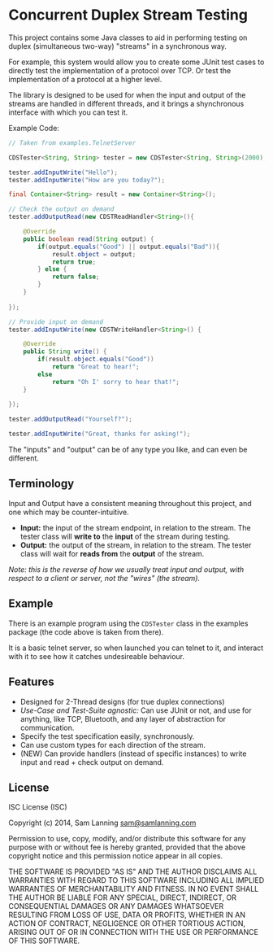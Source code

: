 # Concurrent Duplex Stream Testing

This project contains some Java classes to aid in performing testing on duplex
(simultaneous two-way) "streams" in a synchronous way.

For example, this system would allow you to create some JUnit test cases to
directly test the implementation of a protocol over TCP. Or test the
implementation of a protocol at a higher level.

The library is designed to be used for when the input and output of the streams
are handled in different threads, and it brings a shynchronous interface with
which you can test it.

Example Code:

```java
// Taken from examples.TelnetServer

CDSTester<String, String> tester = new CDSTester<String, String>(2000);

tester.addInputWrite("Hello");
tester.addInputWrite("How are you today?");

final Container<String> result = new Container<String>();

// Check the output on demand
tester.addOutputRead(new CDSTReadHandler<String>(){

    @Override
    public boolean read(String output) {
        if(output.equals("Good") || output.equals("Bad")){
            result.object = output;
            return true;
        } else {
            return false;
        }
    }
    
});

// Provide input on demand
tester.addInputWrite(new CDSTWriteHandler<String>() {

    @Override
    public String write() {
        if(result.object.equals("Good"))
            return "Great to hear!";
        else
            return "Oh I' sorry to hear that!";
    }
    
});

tester.addOutputRead("Yourself?");

tester.addInputWrite("Great, thanks for asking!");
```

The "inputs" and "output" can be of any type you like, and can even be
different.

## Terminology

Input and Output have a consistent meaning throughout this project, and one
which may be counter-intuitive.

* **Input:** the input of the stream endpoint, in relation to the stream. The
  tester class will **write to** the **input** of the stream during testing.
* **Output:** the output of the stream, in relation to the stream. The tester
  class will wait for **reads from** the **output** of the stream.

*Note: this is the reverse of how we usually treat input and output, with
respect to a client or server, not the "wires" (the stream).*

## Example

There is an example program using the `CDSTester` class in the examples
package (the code above is taken from there).

It is a basic telnet server, so when launched you can telnet to it, and
interact with it to see how it catches undesireable behaviour.

## Features

* Designed for 2-Thread designs (for true duplex connections)
* *Use-Case and Test-Suite agnostic:* Can use JUnit or not, and use for
  anything, like TCP, Bluetooth, and any layer of abstraction for
  communication.
* Specify the test specification easily, synchronously.
* Can use custom types for each direction of the stream.
* (NEW) Can provide handlers (instead of specific instances) to write input and
  read + check output on demand.

## License

ISC License (ISC)

Copyright (c) 2014, Sam Lanning <sam@samlanning.com>

Permission to use, copy, modify, and/or distribute this software for any
purpose with or without fee is hereby granted, provided that the above
copyright notice and this permission notice appear in all copies.

THE SOFTWARE IS PROVIDED "AS IS" AND THE AUTHOR DISCLAIMS ALL WARRANTIES WITH
REGARD TO THIS SOFTWARE INCLUDING ALL IMPLIED WARRANTIES OF MERCHANTABILITY AND
FITNESS. IN NO EVENT SHALL THE AUTHOR BE LIABLE FOR ANY SPECIAL, DIRECT,
INDIRECT, OR CONSEQUENTIAL DAMAGES OR ANY DAMAGES WHATSOEVER RESULTING FROM
LOSS OF USE, DATA OR PROFITS, WHETHER IN AN ACTION OF CONTRACT, NEGLIGENCE OR
OTHER TORTIOUS ACTION, ARISING OUT OF OR IN CONNECTION WITH THE USE OR
PERFORMANCE OF THIS SOFTWARE.
